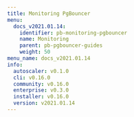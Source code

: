 ```yaml
---
title: Monitoring PgBouncer
menu:
  docs_v2021.01.14:
    identifier: pb-monitoring-pgbouncer
    name: Monitoring
    parent: pb-pgbouncer-guides
    weight: 50
menu_name: docs_v2021.01.14
info:
  autoscaler: v0.1.0
  cli: v0.16.0
  community: v0.16.0
  enterprise: v0.3.0
  installer: v0.16.0
  version: v2021.01.14
---
```


